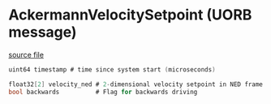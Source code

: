 # AckermannVelocitySetpoint (UORB message)



[source file](https://github.com/PX4/PX4-Autopilot/blob/main/msg/AckermannVelocitySetpoint.msg)

```c
uint64 timestamp # time since system start (microseconds)

float32[2] velocity_ned # 2-dimensional velocity setpoint in NED frame [m/s]
bool backwards	        # Flag for backwards driving

```
